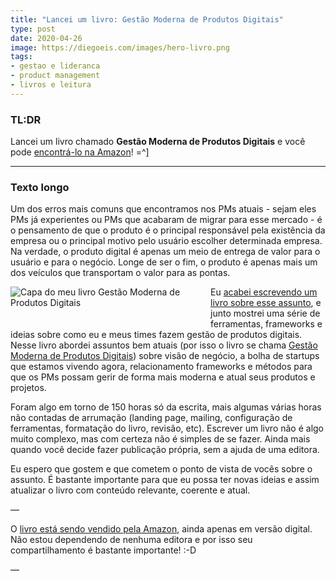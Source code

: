 ```yaml
---
title: "Lancei um livro: Gestão Moderna de Produtos Digitais"
type: post
date: 2020-04-26
image: https://diegoeis.com/images/hero-livro.png
tags:
- gestao e lideranca
- product management
- livros e leitura
---
```



### TL:DR
Lancei um livro chamado **Gestão Moderna de Produtos Digitais** e você pode [encontrá-lo na Amazon](https://www.amazon.com.br/gp/product/B087F4FJSY?pf_rd_r=F1TZ5AYEB9WNAKMJGKFC&pf_rd_p=96b1767d-f792-4902-8834-039a970f4513)! =^]

---

### Texto longo
Um dos erros mais comuns que encontramos nos PMs atuais - sejam eles PMs já experientes ou PMs que acabaram de migrar para esse mercado - é o pensamento de que o produto é o principal responsável pela existência da empresa ou o principal motivo pelo usuário escolher determinada empresa. Na verdade, o produto digital é apenas um meio de entrega de valor para o usuário e para o negócio. Longe de ser o fim, o produto é apenas mais um dos veículos que transportam o valor para as pontas.

<a href="https://www.amazon.com.br/gp/product/B087F4FJSY?pf_rd_r=F1TZ5AYEB9WNAKMJGKFC&pf_rd_p=96b1767d-f792-4902-8834-039a970f4513"><img src="/images/book.jpg" alt="Capa do meu livro Gestão Moderna de Produtos Digitais" style="max-width: 300px; float: left; margin-right: 20px; margin-bottom: 20px;"></a>

Eu [acabei escrevendo um livro sobre esse assunto](https://www.amazon.com.br/gp/product/B087F4FJSY?pf_rd_r=F1TZ5AYEB9WNAKMJGKFC&pf_rd_p=96b1767d-f792-4902-8834-039a970f4513), e junto mostrei uma série de ferramentas, frameworks e ideias sobre como eu e meus times fazem gestão de produtos digitais. Nesse livro abordei assuntos bem atuais (por isso o livro se chama [Gestão Moderna de Produtos Digitais](https://www.amazon.com.br/gp/product/B087F4FJSY?pf_rd_r=F1TZ5AYEB9WNAKMJGKFC&pf_rd_p=96b1767d-f792-4902-8834-039a970f4513)) sobre visão de negócio, a bolha de startups que estamos vivendo agora, relacionamento frameworks e métodos para que os PMs possam gerir de forma mais moderna e atual seus produtos e projetos.

Foram algo em torno de 150 horas só da escrita, mais algumas várias horas não contadas de arrumação (landing page, mailing, configuração de ferramentas, formatação do livro, revisão, etc). Escrever um livro não é algo muito complexo, mas com certeza não é simples de se fazer. Ainda mais quando você decide fazer publicação própria, sem a ajuda de uma editora.

Eu espero que gostem e que cometem o ponto de vista de vocês sobre o assunto. É bastante importante para que eu possa ter novas ideias e assim atualizar o livro com conteúdo relevante, coerente e atual. 

—

O [livro está sendo vendido pela Amazon](https://www.amazon.com.br/gp/product/B087F4FJSY?pf_rd_r=F1TZ5AYEB9WNAKMJGKFC&pf_rd_p=96b1767d-f792-4902-8834-039a970f4513), ainda apenas em versão digital. Não estou dependendo de nenhuma editora e por isso seu compartilhamento é bastante importante! :-D

—


